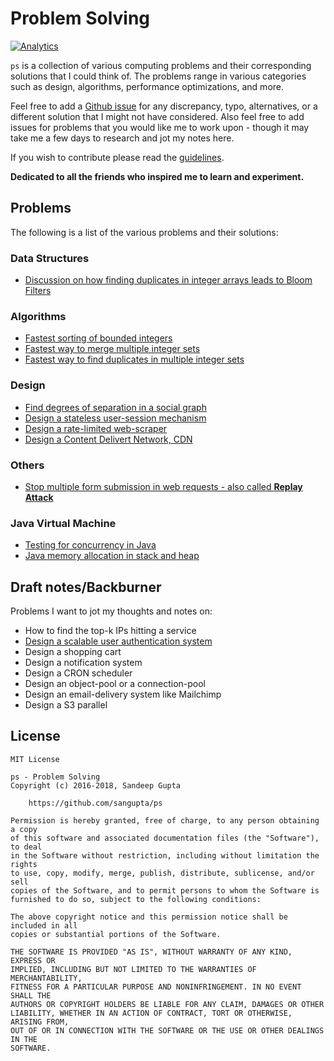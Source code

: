 # Problem Solving

[![Analytics](https://ga-beacon.appspot.com/UA-1187941-16/ps)](https://github.com/sangupta/ps)

`ps` is a collection of various computing problems and their corresponding solutions
that I could think of. The problems range in various categories such as design,
algorithms, performance optimizations, and more.

Feel free to add a [Github issue](https://github.com/sangupta/ps/issues) for any discrepancy,
typo, alternatives, or a different solution that I might not have considered. Also feel free to
add issues for problems that you would like me to work upon - though it may take me a few days to
research and jot my notes here.

If you wish to contribute please read the [guidelines](CONTRIBUTING.md).

**Dedicated to all the friends who inspired me to learn and experiment.**

## Problems

The following is a list of the various problems and their solutions:

### Data Structures

* [Discussion on how finding duplicates in integer arrays leads to Bloom Filters](solutions/2016/integer-duplicates-to-bloom-filters.md)

### Algorithms

* [Fastest sorting of bounded integers](solutions/2016/fastest-sorting-integers.md)
* [Fastest way to merge multiple integer sets](solutions/2016/merge-multiple-integer-sets.md)
* [Fastest way to find duplicates in multiple integer sets](solutions/2016/fastest-duplicates-integer-sets.md)

### Design

* [Find degrees of separation in a social graph](solutions/2016/degrees-of-separation-social-graph.md)
* [Design a stateless user-session mechanism](solutions/2016/stateless-user-session.md)
* [Design a rate-limited web-scraper](solutions/2016/rate-limited-web-scraper.md)
* [Design a Content Delivert Network, CDN](solutions/2017/cdn-design.md)

### Others

* [Stop multiple form submission in web requests - also called **Replay Attack**](solutions/2016/stop-replay-attack.md)

### Java Virtual Machine

* [Testing for concurrency in Java](solutions/2016/concurrent-testing-junit.md)
* [Java memory allocation in stack and heap](solutions/2017/java-memory-allocation-stack-heap.md)


## Draft notes/Backburner

Problems I want to jot my thoughts and notes on:

* How to find the top-k IPs hitting a service
* [Design a scalable user authentication system](solutions/2017/scalable-user-auth-system.md)
* Design a shopping cart
* Design a notification system
* Design a CRON scheduler
* Design an object-pool or a connection-pool
* Design an email-delivery system like Mailchimp
* Design a S3 parallel

## License

```
MIT License

ps - Problem Solving
Copyright (c) 2016-2018, Sandeep Gupta

	https://github.com/sangupta/ps

Permission is hereby granted, free of charge, to any person obtaining a copy
of this software and associated documentation files (the "Software"), to deal
in the Software without restriction, including without limitation the rights
to use, copy, modify, merge, publish, distribute, sublicense, and/or sell
copies of the Software, and to permit persons to whom the Software is
furnished to do so, subject to the following conditions:

The above copyright notice and this permission notice shall be included in all
copies or substantial portions of the Software.

THE SOFTWARE IS PROVIDED "AS IS", WITHOUT WARRANTY OF ANY KIND, EXPRESS OR
IMPLIED, INCLUDING BUT NOT LIMITED TO THE WARRANTIES OF MERCHANTABILITY,
FITNESS FOR A PARTICULAR PURPOSE AND NONINFRINGEMENT. IN NO EVENT SHALL THE
AUTHORS OR COPYRIGHT HOLDERS BE LIABLE FOR ANY CLAIM, DAMAGES OR OTHER
LIABILITY, WHETHER IN AN ACTION OF CONTRACT, TORT OR OTHERWISE, ARISING FROM,
OUT OF OR IN CONNECTION WITH THE SOFTWARE OR THE USE OR OTHER DEALINGS IN THE
SOFTWARE.
```
